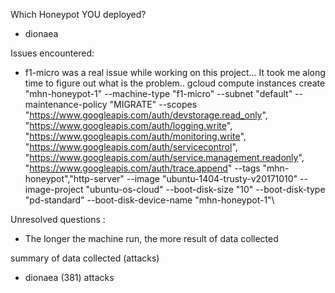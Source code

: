 Which Honeypot YOU deployed? 
- dionaea

Issues encountered:
- f1-micro was a real issue while working on this project...
It took me along time to figure out what is the problem.. 
gcloud compute instances create "mhn-honeypot-1" --machine-type "f1-micro" 
--subnet "default" --maintenance-policy "MIGRATE"  --scopes 
"https://www.googleapis.com/auth/devstorage.read_only",
"https://www.googleapis.com/auth/logging.write",
"https://www.googleapis.com/auth/monitoring.write",
"https://www.googleapis.com/auth/servicecontrol",
"https://www.googleapis.com/auth/service.management.readonly",
"https://www.googleapis.com/auth/trace.append" --tags "mhn-honeypot","http-server" --image
"ubuntu-1404-trusty-v20171010" --image-project "ubuntu-os-cloud" --boot-disk-size "10"
--boot-disk-type "pd-standard" --boot-disk-device-name "mhn-honeypot-1"\

Unresolved questions : 
- The longer the machine run, the more result of data collected

summary of data collected (attacks)
- dionaea (381) attacks

